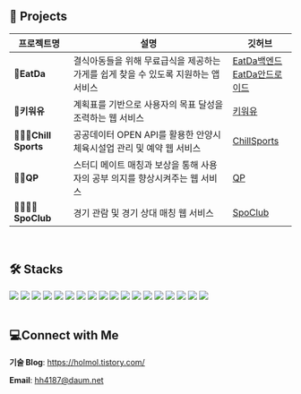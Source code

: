 <h2>📃 Projects</h2>

| 프로젝트명 | 설명 | 깃허브 |
|------------|------|--------|
| **🍱EatDa** | 결식아동들을 위해 무료급식을 제공하는 가게를 쉽게 찾을 수 있도록 지원하는 앱 서비스 | [EatDa백엔드](https://github.com/Choihohee/EatDa-BE) <br> [EatDa안드로이드](https://github.com/Choihohee/EatDa-AndroidStudio) |
| **🌿키워유** | 계획표를 기반으로 사용자의 목표 달성을 조력하는 웹 서비스 | [키워유](https://github.com/Choihohee/kiwoyu) |
| **🏄🏼‍♂️Chill Sports** | 공공데이터 OPEN API를 활용한 안양시 체육시설업 관리 및 예약 웹 서비스 | [ChillSports](https://github.com/Choihohee/ChillSports) |
| **👶🏼QP** | 스터디 메이트 매칭과 보상을 통해 사용자의 공부 의지를 향상시켜주는 웹 서비스 | [QP](https://github.com/Choihohee/QP) |
| **🤜🏼🤛🏼SpoClub** | 경기 관람 및 경기 상대 매칭 웹 서비스 | [SpoClub](https://github.com/Choihohee/SpoClub) |

<br>
<div align="left">
  <h2>🛠️ Stacks</h2>
  <img src="https://img.shields.io/badge/java-007396?style=for-the-badge&logo=java&logoColor=white">
  <img src="https://img.shields.io/badge/Spring Boot-6DB33F?style=for-the-badge&logo=SpringBoot&logoColor=white">
  <img src="https://img.shields.io/badge/Spring Data JPA-6DB33F?style=for-the-badge&logo=Spring&logoColor=white">
  <img src="https://img.shields.io/badge/Thymeleaf-005F0F?style=for-the-badge&logo=Thymeleaf&logoColor=white">
  <img src="https://img.shields.io/badge/REST API-E8E8E8?style=for-the-badge&logo=api&logoColor=white">
  <img src="https://img.shields.io/badge/Open API-E8E8E8?style=for-the-badge&logo=swagger&logoColor=white">
  <img src="https://img.shields.io/badge/mysql-4479A1?style=for-the-badge&logo=mysql&logoColor=white"/>
  <img src="https://img.shields.io/badge/Redis-FF4438?style=for-the-badge&logo=Redis&logoColor=white">
  <img src="https://img.shields.io/badge/H2 DataBase-22194D?style=for-the-badge&logo=h2&logoColor=white">
  <img src="https://img.shields.io/badge/Android Studio-3DDC84?style=for-the-badge&logo=AndroidStudio&logoColor=white">
  <img src="https://img.shields.io/badge/HTML5-E34F26?style=for-the-badge&logo=html5&logoColor=white"/>
  <img src="https://img.shields.io/badge/CSS3-1572B6?style=for-the-badge&logo=css3&logoColor=white"/>
  <img src="https://img.shields.io/badge/JavaScript-F7DF1E?style=for-the-badge&logo=javascript&logoColor=black"/>
  <img src="https://img.shields.io/badge/Bootstrap-7952B3?style=for-the-badge&logo=bootstrap&logoColor=white"/>
  <img src="https://img.shields.io/badge/Postman-FF6C37?style=for-the-badge&logo=Postman&logoColor=white"/>
  <img src="https://img.shields.io/badge/git-F05032?style=for-the-badge&logo=git&logoColor=white">
  <img src="https://img.shields.io/badge/github-181717?style=for-the-badge&logo=github&logoColor=white">
  <img src="https://img.shields.io/badge/Notion-000000?style=for-the-badge&logo=Notion&logoColor=white">
</div>

<br>
<h2>💻Connect with Me</h2>
<p><strong>기술 Blog</strong>: <a href="https://holmol.tistory.com/">https://holmol.tistory.com/</a></p>
<p><strong>Email</strong>: <a href="mailto:hh4187@daum.net">hh4187@daum.net</a></p>
